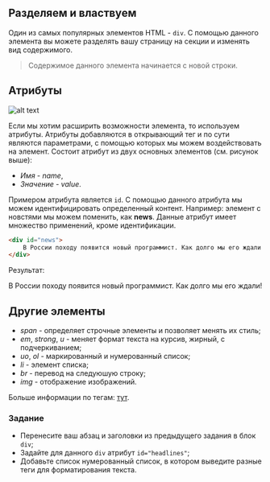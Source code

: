 ## Разделяем и властвуем

Один из самых популярных элементов HTML - `div`. С помощью данного элемента вы можете разделять вашу страницу на секции и изменять вид содержимого.

> Содержимое данного элемента начинается с новой строки.

## Атрибуты

![alt text](https://user-images.githubusercontent.com/4215285/52063570-f271d280-2583-11e9-85c9-68022b12bcf7.jpeg)

Если мы хотим расширить возможности элемента, то используем атрибуты. Атрибуты добавляются в открывающий тег и по сути являются параметрами, с помощью которых мы можем воздействовать на элемент.
Состоит атрибут из двух основных элементов (см. рисунок выше):
* *Имя* - *name*,
* *Значение* - *value*.

Примером атрибута является `id`. С помощью данного атрибута мы можем идентифицировать определенный контент.
Например: элемент с новстями мы можем поменить, как **news**. Данные атрибут имеет множество применений, кроме идентификации.

```html
<div id="news">
    В России походу появится новый программист. Как долго мы его ждали!
</div>
```

Результат:

<div class="html">
    <div id="news">
        В России походу появится новый программист. Как долго мы его ждали!
    </div>
</div>

## Другие элементы
* *span* - определяет строчные элементы и позволяет менять их стиль;
* *em*, *strong*, *u* - меняет формат текста на курсив, жирный, с подчеркиванием;
* *uo*, *ol* - маркированный и нумерованный список;
* *li* - элемент списка;
* *br* - перевод на следуюшую строку;
* *img* - отображение изображений.

Больше информации по тегам: [тут](http://html5book.ru).

### Задание

- Перенесите ваш абзац и заголовки из предыдущего задания в блок `div`;
- Задайте для данного `div` атрибут `id="headlines"`;
- Добавьте список нумерованный список, в котором выведите разные теги для форматирования текста.